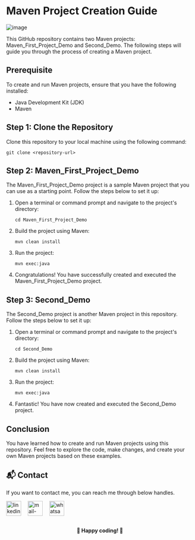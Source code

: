 # Maven Project Creation Guide

![image](https://github.com/Shubh2-0/Maven-Projects/assets/112773220/418bf9c4-1df0-47ce-9e24-d036f846c471)


This GitHub repository contains two Maven projects: Maven_First_Project_Demo and Second_Demo. The following steps will guide you through the process of creating a Maven project.

## Prerequisite

To create and run Maven projects, ensure that you have the following installed:

- Java Development Kit (JDK)
- Maven

## Step 1: Clone the Repository

Clone this repository to your local machine using the following command:

```
git clone <repository-url>
```

## Step 2: Maven_First_Project_Demo

The Maven_First_Project_Demo project is a sample Maven project that you can use as a starting point. Follow the steps below to set it up:

1. Open a terminal or command prompt and navigate to the project's directory:

   ```
   cd Maven_First_Project_Demo
   ```

2. Build the project using Maven:

   ```
   mvn clean install
   ```

3. Run the project:

   ```
   mvn exec:java
   ```

4. Congratulations! You have successfully created and executed the Maven_First_Project_Demo project.

## Step 3: Second_Demo

The Second_Demo project is another Maven project in this repository. Follow the steps below to set it up:

1. Open a terminal or command prompt and navigate to the project's directory:

   ```
   cd Second_Demo
   ```

2. Build the project using Maven:

   ```
   mvn clean install
   ```

3. Run the project:

   ```
   mvn exec:java
   ```

4. Fantastic! You have now created and executed the Second_Demo project.

## Conclusion

You have learned how to create and run Maven projects using this repository. Feel free to explore the code, make changes, and create your own Maven projects based on these examples.

## 📬 Contact

If you want to contact me, you can reach me through below handles.

 <p align="left">
  <a href="https://www.linkedin.com/in/shubham-bhati-787319213/" target="_blank"><img align="center" src="https://skillicons.dev/icons?i=linkedin" width="40px" alt="linkedin" /></a>&emsp;
  <a title="shubhambhati226@gmail.com" href="mailto:shubhambhati226@gmail.com" target="_blank"><img align="center"  src="https://cdn-icons-png.flaticon.com/128/888/888853.png"  width="40px"   alt="mail-me" /></a>&emsp;
  <a href="https://wa.me/+916232133187" target="blank"><img align="center" src="https://media2.giphy.com/media/Q8I2fYA773h5wmQQcR/giphy.gif" width="40px"  alt="whatsapp-me" /></a>&emsp;	
 </p>

<br>

<div align="center">
  <strong>🎉 Happy coding! 🚀
</strong>
</div>


